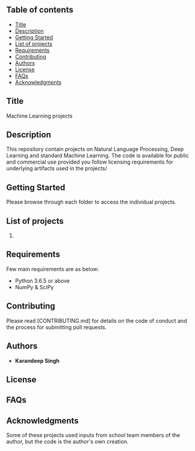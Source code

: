 ## Table of contents

* [Title](#Title)
* [Description](#Description)
* [Getting Started](#Getting-Started)
* [List of projects](#List-of-rojects)
* [Requirements](#Requirements)
* [Contributing](#Contributing)
* [Authors](#Authors)
* [License](#License)
* [FAQs](#FAQs)
* [Acknowledgments](#Acknowledgments)

## Title

Machine Learning projects

## Description

This repository contain projects on Natural Language Processing, Deep Learning and standard Machine Learning. The code is available for public and commercial use provided you follow licensing requirements for underlying artifacts used in the projects/ 

## Getting Started

Please browse through each folder to access the individual projects.

## List of projects
1. 

## Requirements

Few main requirements are as below:
* Python 3.6.5 or above
* NumPy & SciPy

## Contributing

Please read [CONTRIBUTING.md] for details on the code of conduct and the process for submitting pull requests.

## Authors
* **Karandeep Singh**

## License

## FAQs

## Acknowledgments
Some of these projects used inputs from school team members of the author, but the code is the author's own creation.
